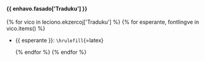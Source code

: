 #### {{ enhavo.fasado['Traduku'] }}

{% for vico in leciono.ekzercoj['Traduku'] %}
  {% for esperante, fontlingve in vico.items() %}
- {{ esperante }}: `\hrulefill`{=latex}

  {% endfor %}
{% endfor %}
